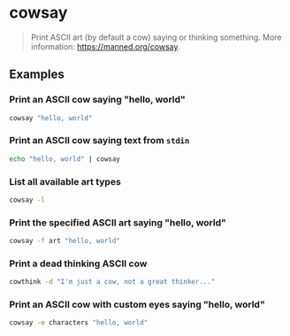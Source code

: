 # cowsay

> Print ASCII art (by default a cow) saying or thinking something. More information: <https://manned.org/cowsay>.

## Examples

### Print an ASCII cow saying "hello, world"

```bash
cowsay "hello, world"
```

### Print an ASCII cow saying text from `stdin`

```bash
echo "hello, world" | cowsay
```

### List all available art types

```bash
cowsay -l
```

### Print the specified ASCII art saying "hello, world"

```bash
cowsay -f art "hello, world"
```

### Print a dead thinking ASCII cow

```bash
cowthink -d "I'm just a cow, not a great thinker..."
```

### Print an ASCII cow with custom eyes saying "hello, world"

```bash
cowsay -e characters "hello, world"
```
